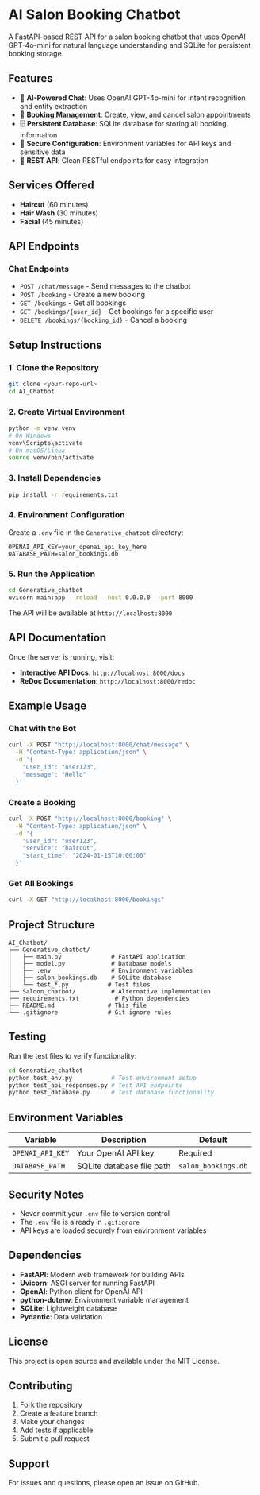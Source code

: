# AI Salon Booking Chatbot

A FastAPI-based REST API for a salon booking chatbot that uses OpenAI GPT-4o-mini for natural language understanding and SQLite for persistent booking storage.

## Features

- 🤖 **AI-Powered Chat**: Uses OpenAI GPT-4o-mini for intent recognition and entity extraction
- 📅 **Booking Management**: Create, view, and cancel salon appointments
- 🗄️ **Persistent Database**: SQLite database for storing all booking information
- 🔐 **Secure Configuration**: Environment variables for API keys and sensitive data
- 🎯 **REST API**: Clean RESTful endpoints for easy integration

## Services Offered

- **Haircut** (60 minutes)
- **Hair Wash** (30 minutes)
- **Facial** (45 minutes)

## API Endpoints

### Chat Endpoints

- `POST /chat/message` - Send messages to the chatbot
- `POST /booking` - Create a new booking
- `GET /bookings` - Get all bookings
- `GET /bookings/{user_id}` - Get bookings for a specific user
- `DELETE /bookings/{booking_id}` - Cancel a booking

## Setup Instructions

### 1. Clone the Repository

```bash
git clone <your-repo-url>
cd AI_Chatbot
```

### 2. Create Virtual Environment

```bash
python -m venv venv
# On Windows
venv\Scripts\activate
# On macOS/Linux
source venv/bin/activate
```

### 3. Install Dependencies

```bash
pip install -r requirements.txt
```

### 4. Environment Configuration

Create a `.env` file in the `Generative_chatbot` directory:

```env
OPENAI_API_KEY=your_openai_api_key_here
DATABASE_PATH=salon_bookings.db
```

### 5. Run the Application

```bash
cd Generative_chatbot
uvicorn main:app --reload --host 0.0.0.0 --port 8000
```

The API will be available at `http://localhost:8000`

## API Documentation

Once the server is running, visit:

- **Interactive API Docs**: `http://localhost:8000/docs`
- **ReDoc Documentation**: `http://localhost:8000/redoc`

## Example Usage

### Chat with the Bot

```bash
curl -X POST "http://localhost:8000/chat/message" \
  -H "Content-Type: application/json" \
  -d '{
    "user_id": "user123",
    "message": "Hello"
  }'
```

### Create a Booking

```bash
curl -X POST "http://localhost:8000/booking" \
  -H "Content-Type: application/json" \
  -d '{
    "user_id": "user123",
    "service": "haircut",
    "start_time": "2024-01-15T10:00:00"
  }'
```

### Get All Bookings

```bash
curl -X GET "http://localhost:8000/bookings"
```

## Project Structure

```
AI_Chatbot/
├── Generative_chatbot/
│   ├── main.py              # FastAPI application
│   ├── model.py             # Database models
│   ├── .env                 # Environment variables
│   ├── salon_bookings.db    # SQLite database
│   └── test_*.py           # Test files
├── Saloon_chatbot/          # Alternative implementation
├── requirements.txt          # Python dependencies
├── README.md               # This file
└── .gitignore              # Git ignore rules
```

## Testing

Run the test files to verify functionality:

```bash
cd Generative_chatbot
python test_env.py           # Test environment setup
python test_api_responses.py # Test API endpoints
python test_database.py      # Test database functionality
```

## Environment Variables

| Variable         | Description               | Default             |
| ---------------- | ------------------------- | ------------------- |
| `OPENAI_API_KEY` | Your OpenAI API key       | Required            |
| `DATABASE_PATH`  | SQLite database file path | `salon_bookings.db` |

## Security Notes

- Never commit your `.env` file to version control
- The `.env` file is already in `.gitignore`
- API keys are loaded securely from environment variables

## Dependencies

- **FastAPI**: Modern web framework for building APIs
- **Uvicorn**: ASGI server for running FastAPI
- **OpenAI**: Python client for OpenAI API
- **python-dotenv**: Environment variable management
- **SQLite**: Lightweight database
- **Pydantic**: Data validation

## License

This project is open source and available under the MIT License.

## Contributing

1. Fork the repository
2. Create a feature branch
3. Make your changes
4. Add tests if applicable
5. Submit a pull request

## Support

For issues and questions, please open an issue on GitHub.
